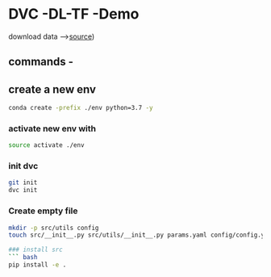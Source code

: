 # DVC -DL-TF -Demo
download data -->[source](https://drive.google.com/drive/u/5/folders/1tz4IOoJKdi999IRdqJY04VOifyllRzj1
))
## commands - 
## create a new env 
```bash 
conda create -prefix ./env python=3.7 -y 
```
### activate new env with
```bash 
source activate ./env
```
### init dvc     
```bash 
git init  
dvc init 
```
### Create empty file 
```bash 
mkdir -p src/utils config
touch src/__init__.py src/utils/__init__.py params.yaml config/config.yaml src/stage_01_load_save.py src/utils/all_utils.py setup.py .gitignore

### install src 
``` bash 
pip install -e . 
```